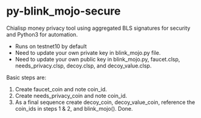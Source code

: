 # py-blink_mojo-secure
Chialisp money privacy tool using aggregated BLS signatures for security and Python3 for automation.

* Runs on testnet10 by default
* Need to update your own private key in blink_mojo.py file.
* Need to update your own public key in blink_mojo.py, faucet.clsp, needs_privacy.clsp, decoy.clsp, and decoy_value.clsp.

Basic steps are:
1. Create faucet_coin and note coin_id.
2. Create needs_privacy_coin and note coin_id.
3. As a final sequence create decoy_coin, decoy_value_coin, reference the coin_ids in steps 1 & 2, and blink_mojo(). Done.
